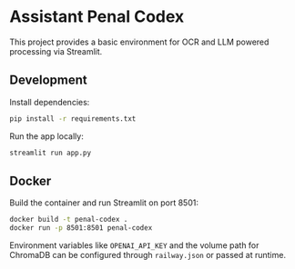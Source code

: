 # Assistant Penal Codex

This project provides a basic environment for OCR and LLM powered processing via Streamlit.

## Development

Install dependencies:
```bash
pip install -r requirements.txt
```

Run the app locally:
```bash
streamlit run app.py
```

## Docker

Build the container and run Streamlit on port 8501:
```bash
docker build -t penal-codex .
docker run -p 8501:8501 penal-codex
```

Environment variables like `OPENAI_API_KEY` and the volume path for ChromaDB can be configured through `railway.json` or passed at runtime.

